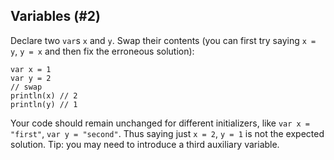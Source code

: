 ## Variables (#2)

Declare two `var`s `x` and `y`.
Swap their contents (you can first try saying `x = y`, `y = x` and then fix the erroneous solution):
```
var x = 1
var y = 2
// swap
println(x) // 2
println(y) // 1
```

Your code should remain unchanged for different initializers, like
`var x = "first"`, `var y = "second"`.
Thus saying just `x = 2`, `y = 1` is not the expected solution.
Tip: you may need to introduce a third auxiliary variable.